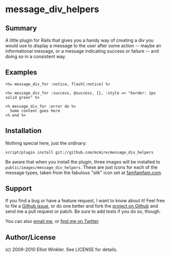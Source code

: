 # message_div_helpers

## Summary

A little plugin for Rails that gives you a handy way of creating a div you would use to display a message to the user after some action -- maybe an informational message, or a message indicating success or failure -- and doing so in a consistent way.

## Examples

    <%= message_div_for :notice, flash[:notice] %>

    <%= message_div_for :success, @success, {}, :style => "border: 1px solid green" %>

    <% message_div_for :error do %>
      Some content goes here
    <% end %>

## Installation

Nothing special here, just the ordinary:

    script/plugin install git://github.com/mcmire/message_div_helpers

Be aware that when you install the plugin, three images will be installed to `public/images/message_div_helpers`. These are just icons for each of the message types, taken from the fabulous "silk" icon set at [famfamfam.com](http://famfamfam.com/lab/icons/silk/).

## Support

If you find a bug or have a feature request, I want to know about it! Feel free to file a [Github issue](http://github.com/mcmire/message_div_helpers/issues), or do one better and fork the [project on Github](http://github.com/mcmire/message_div_helpers) and send me a pull request or patch. Be sure to add tests if you do so, though.

You can also [email me](mailto:elliot.winkler@gmail.com), or [find me on Twitter](http://twitter.com/mcmire).

## Author/License

(c) 2009-2010 Elliot Winkler. See LICENSE for details.